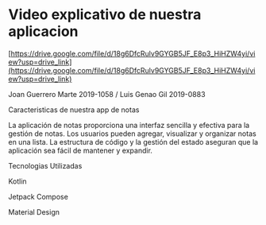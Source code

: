 # Video explicativo de nuestra aplicacion
[https://drive.google.com/file/d/18g6DfcRulv9GYGB5JF_E8p3_HiHZW4yi/view?usp=drive_link](https://drive.google.com/file/d/18g6DfcRulv9GYGB5JF_E8p3_HiHZW4yi/view?usp=drive_link)

Joan Guerrero Marte 2019-1058 / Luis Genao Gil 2019-0883


Caracteristicas de nuestra app de notas


La aplicación de notas proporciona una interfaz sencilla y efectiva para la gestión de notas. Los usuarios pueden agregar, visualizar y organizar notas en una lista. La estructura de código y la gestión del estado aseguran que la aplicación sea fácil de mantener y expandir. 

Tecnologias Utilizadas

Kotlin

Jetpack Compose

Material Design
